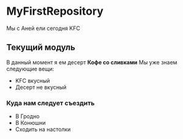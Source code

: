 # MyFirstRepository
Мы с Аней ели сегодня KFC
## Текущий модуль
В данный момент я ем десерт **Кофе со сливками**
Мы уже знаем следующие вещи:
* KFC вкусный 
* Десерт не вкусный
### Куда нам следует съездить
* В Гродно
* В Конюшни
* Сходить на настолки